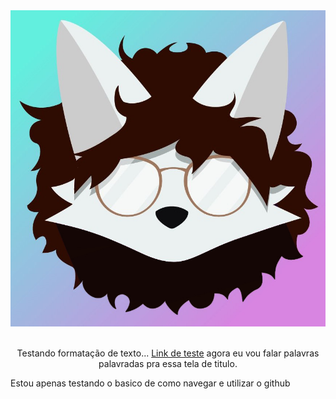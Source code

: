 <div align=center>
        <img src="./icone Celivul.jpg">
        <br /><br />
    <p>Testando formatação de texto... <a href="https://github.com/celivul">Link de teste</a> agora eu vou falar palavras palavradas pra essa tela de titulo.</p>
</div>
Estou apenas testando o basico de como navegar e utilizar o github